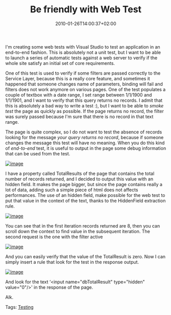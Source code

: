 ﻿---
title: "Be friendly with Web Test"
description: ""
date: 2010-01-26T14:00:37+02:00
draft: false
tags: [Testing]
categories: [Testing]
---
I'm creating some web tests with Visual Studio to test an application in an end-to-end fashion. This is absolutely not a unit test, but I want to be able to launch a series of automatic tests against a web server to verify if the whole site satisfy an initial set of core requirements.

One of this test is used to verify if some filters are passed correctly to the Service Layer, because this is a really core feature, and sometimes it happened that someone changes name of parameters, binding will fail and filters does not work anymore on various pages. One of the test populates a couple of textbox with a date range, I set range between 1/1/1900 and 1/1/1901, and I want to verify that this query returns no records. I admit that this is absolutely a bad way to write a test :), but I want to be able to *smoke test* the page as quickly as possible. If the page returns no record, the filter was surely passed because I'm sure that there is no record in that text range.

The page is quite complex, so I do not want to test the absence of records looking for the message *your query returns no record*, because if someone changes the message this test will have no meaning. When you do this kind of *end-to-end* test, it is useful to output in the page some debug information that can be used from the test.

[![image](https://www.codewrecks.com/blog/wp-content/uploads/2010/01/image_thumb30.png "image")](https://www.codewrecks.com/blog/wp-content/uploads/2010/01/image30.png)

I have a property called TotalResults of the page that contains the total number of records returned, and I decided to output this value with an hidden field. It makes the page bigger, but since the page contains really a lot of data, adding such a simple piece of html does not affects performances. The use of an hidden field, make possible for the web test to put that value in the context of the text, thanks to the HiddenField extraction rule.

[![image](https://www.codewrecks.com/blog/wp-content/uploads/2010/01/image_thumb31.png "image")](https://www.codewrecks.com/blog/wp-content/uploads/2010/01/image31.png)

You can see that in the first iteration records returned are 8, then you can scroll down the context to find value in the subsequent iteration. The second request is the one with the filter active

[![image](https://www.codewrecks.com/blog/wp-content/uploads/2010/01/image_thumb32.png "image")](https://www.codewrecks.com/blog/wp-content/uploads/2010/01/image32.png)

And you can easily verify that the value of the TotalResult is zero. Now I can simply insert a rule that look for the test in the response output.

[![image](https://www.codewrecks.com/blog/wp-content/uploads/2010/01/image_thumb33.png "image")](https://www.codewrecks.com/blog/wp-content/uploads/2010/01/image33.png)

And look for the text ‘&lt;input name="dbTotalResult" type="hidden" value="0"/&gt;' in the response of the page.

Alk.

Tags: [Testing](http://technorati.com/tag/Testing)
